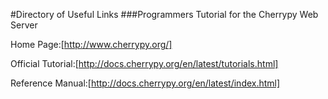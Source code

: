 #Directory of Useful Links
###Programmers Tutorial for the Cherrypy Web Server

Home Page:[http://www.cherrypy.org/]

Official Tutorial:[http://docs.cherrypy.org/en/latest/tutorials.html]

Reference Manual:[http://docs.cherrypy.org/en/latest/index.html]
